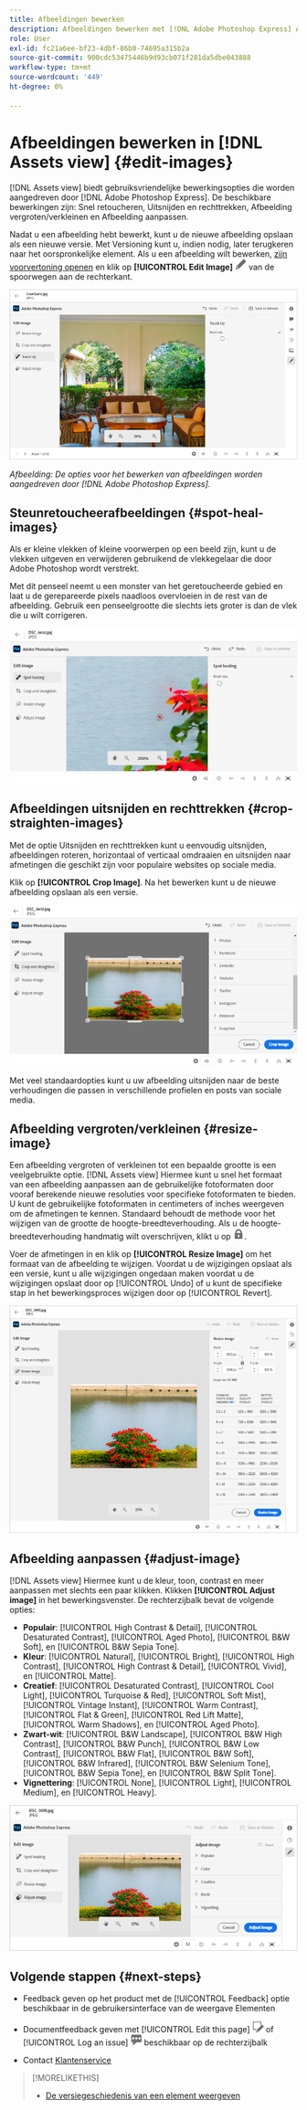 ```yaml
---
title: Afbeeldingen bewerken
description: Afbeeldingen bewerken met [!DNL Adobe Photoshop Express] Aangedreven opties en sparen bijgewerkte beelden als versies.
role: User
exl-id: fc21a6ee-bf23-4dbf-86b0-74695a315b2a
source-git-commit: 900cdc53475446b9d93cb071f281da5dbe043888
workflow-type: tm+mt
source-wordcount: '449'
ht-degree: 0%

---
```


# Afbeeldingen bewerken in [!DNL Assets view] {#edit-images}

[!DNL Assets view] biedt gebruiksvriendelijke bewerkingsopties die worden aangedreven door [!DNL Adobe Photoshop Express]. De beschikbare bewerkingen zijn: Snel retoucheren, Uitsnijden en rechttrekken, Afbeelding vergroten/verkleinen en Afbeelding aanpassen.

Nadat u een afbeelding hebt bewerkt, kunt u de nieuwe afbeelding opslaan als een nieuwe versie. Met Versioning kunt u, indien nodig, later terugkeren naar het oorspronkelijke element. Als u een afbeelding wilt bewerken, [zijn voorvertoning openen](/help/assets/navigate-assets-view.md#preview-assets) en klik op **[!UICONTROL Edit Image]** ![bewerkingspictogram](assets/do-not-localize/edit-icon.png) van de spoorwegen aan de rechterkant.

![Opties voor het bewerken van een afbeelding](assets/edit-image2.png)

*Afbeelding: De opties voor het bewerken van afbeeldingen worden aangedreven door [!DNL Adobe Photoshop Express].*

## Steunretoucheerafbeeldingen {#spot-heal-images}

Als er kleine vlekken of kleine voorwerpen op een beeld zijn, kunt u de vlekken uitgeven en verwijderen gebruikend de vlekkegelaar die door Adobe Photoshop wordt verstrekt.

Met dit penseel neemt u een monster van het geretoucheerde gebied en laat u de gerepareerde pixels naadloos overvloeien in de rest van de afbeelding. Gebruik een penseelgrootte die slechts iets groter is dan de vlek die u wilt corrigeren.

![Optie Snel retoucheren](assets/edit-spot-healing.png)

<!-- 
TBD: See if we should give backlinks to PS docs for these concepts.
For more information about how Spot Healing works in Photoshop, see [retouching and repairing photos](https://helpx.adobe.com/photoshop/using/retouching-repairing-images.html). 
-->

## Afbeeldingen uitsnijden en rechttrekken {#crop-straighten-images}

Met de optie Uitsnijden en rechttrekken kunt u eenvoudig uitsnijden, afbeeldingen roteren, horizontaal of verticaal omdraaien en uitsnijden naar afmetingen die geschikt zijn voor populaire websites op sociale media.

Klik op **[!UICONTROL Crop Image]**. Na het bewerken kunt u de nieuwe afbeelding opslaan als een versie.

![Optie voor uitsnijden en rechttrekken](assets/edit-crop-straighten.png)

Met veel standaardopties kunt u uw afbeelding uitsnijden naar de beste verhoudingen die passen in verschillende profielen en posts van sociale media.

## Afbeelding vergroten/verkleinen {#resize-image}

Een afbeelding vergroten of verkleinen tot een bepaalde grootte is een veelgebruikte optie. [!DNL Assets view] Hiermee kunt u snel het formaat van een afbeelding aanpassen aan de gebruikelijke fotoformaten door vooraf berekende nieuwe resoluties voor specifieke fotoformaten te bieden. U kunt de gebruikelijke fotoformaten in centimeters of inches weergeven om de afmetingen te kennen. Standaard behoudt de methode voor het wijzigen van de grootte de hoogte-breedteverhouding. Als u de hoogte-breedteverhouding handmatig wilt overschrijven, klikt u op ![Opties voor het wijzigen van het formaat van een afbeelding.](assets/do-not-localize/lock-closed-icon.png).

Voer de afmetingen in en klik op **[!UICONTROL Resize Image]** om het formaat van de afbeelding te wijzigen. Voordat u de wijzigingen opslaat als een versie, kunt u alle wijzigingen ongedaan maken voordat u de wijzigingen opslaat door op [!UICONTROL Undo] of u kunt de specifieke stap in het bewerkingsproces wijzigen door op [!UICONTROL Revert].

![Opties voor het wijzigen van het formaat van een afbeelding](assets/resize-image.png)

## Afbeelding aanpassen {#adjust-image}

[!DNL Assets view] Hiermee kunt u de kleur, toon, contrast en meer aanpassen met slechts een paar klikken. Klikken **[!UICONTROL Adjust image]** in het bewerkingsvenster. De rechterzijbalk bevat de volgende opties:

* **Populair**: [!UICONTROL High Contrast & Detail], [!UICONTROL Desaturated Contrast], [!UICONTROL Aged Photo], [!UICONTROL B&W Soft], en [!UICONTROL B&W Sepia Tone].
* **Kleur**: [!UICONTROL Natural], [!UICONTROL Bright], [!UICONTROL High Contrast], [!UICONTROL High Contrast & Detail], [!UICONTROL Vivid], en [!UICONTROL Matte].
* **Creatief**: [!UICONTROL Desaturated Contrast], [!UICONTROL Cool Light], [!UICONTROL Turquoise & Red], [!UICONTROL Soft Mist], [!UICONTROL Vintage Instant], [!UICONTROL Warm Contrast], [!UICONTROL Flat & Green], [!UICONTROL Red Lift Matte], [!UICONTROL Warm Shadows], en [!UICONTROL Aged Photo].
* **Zwart-wit**: [!UICONTROL B&W Landscape], [!UICONTROL B&W High Contrast], [!UICONTROL B&W Punch], [!UICONTROL B&W Low Contrast], [!UICONTROL B&W Flat], [!UICONTROL B&W Soft], [!UICONTROL B&W Infrared], [!UICONTROL B&W Selenium Tone], [!UICONTROL B&W Sepia Tone], en [!UICONTROL B&W Split Tone].
* **Vignettering**: [!UICONTROL None], [!UICONTROL Light], [!UICONTROL Medium], en [!UICONTROL Heavy].

![Afbeelding aanpassen door bewerken](assets/adjust-image.png)

<!--
TBD: Insert a video of the available social media options.
-->

## Volgende stappen {#next-steps}

* Feedback geven op het product met de [!UICONTROL Feedback] optie beschikbaar in de gebruikersinterface van de weergave Elementen

* Documentfeedback geven met [!UICONTROL Edit this page] ![de pagina bewerken](assets/do-not-localize/edit-page.png) of [!UICONTROL Log an issue] ![een GitHub-probleem maken](assets/do-not-localize/github-issue.png) beschikbaar op de rechterzijbalk

* Contact [Klantenservice](https://experienceleague.adobe.com/?support-solution=General#support)

>[!MORELIKETHIS]
>
>* [De versiegeschiedenis van een element weergeven](/help/assets/navigate-assets-view.md)
